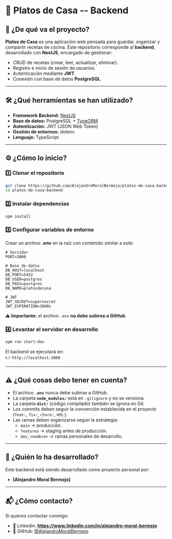 # 📖 Platos de Casa -- Backend

## 📌 ¿De qué va el proyecto?

**Platos de Casa** es una aplicación web pensada para guardar, organizar
y compartir recetas de cocina.
Este repositorio corresponde al **backend**, desarrollado con
**NestJS**, encargado de gestionar:
- CRUD de recetas (crear, leer, actualizar, eliminar).
- Registro e inicio de sesión de usuarios.
- Autenticación mediante **JWT**.
- Conexión con base de datos **PostgreSQL**.

------------------------------------------------------------------------

## 🛠️ ¿Qué herramientas se han utilizado?

-   **Framework Backend:** [NestJS](https://nestjs.com/)
-   **Base de datos:** PostgreSQL + [TypeORM](https://typeorm.io/)
-   **Autenticación:** JWT (JSON Web Token)
-   **Gestión de entornos:** dotenv
-   **Lenguaje:** TypeScript

------------------------------------------------------------------------

## ⚙️ ¿Cómo lo inicio?

### 1️⃣ Clonar el repositorio

``` bash
git clone https://github.com/AlejandroMoralBermejo/platos-de-casa-backend.git
cd platos-de-casa-backend
```

### 2️⃣ Instalar dependencias

``` bash
npm install
```

### 3️⃣ Configurar variables de entorno

Crear un archivo **.env** en la raíz con contenido similar a este:

``` env
# Servidor
PORT=3000

# Base de datos
DB_HOST=localhost
DB_PORT=5432
DB_USER=postgres
DB_PASS=postgres
DB_NAME=platosdecasa

# JWT
JWT_SECRET=supersecret
JWT_EXPIRATION=3600s
```

⚠️ **Importante:** el archivo `.env` **no debe subirse a GitHub**.

### 4️⃣ Levantar el servidor en desarrollo

``` bash
npm run start:dev
```

El backend se ejecutará en:\
👉 `http://localhost:3000`

------------------------------------------------------------------------

## ⚠️ ¿Qué cosas debo tener en cuenta?

-   El archivo **`.env`** nunca debe subirse a GitHub.
-   La carpeta **`node_modules/`** está en `.gitignore` y no se
    versiona.
-   La carpeta **`dist/`** (código compilado) también se ignora en Git.
-   Los commits deben seguir la convención establecida en el proyecto
    (`feat:`, `fix:`, `chore:`, etc.).
-   Las ramas deben organizarse según la estrategia:
    -   `main` → producción.
    -   `features` → staging antes de producción.
    -   `dev_<nombre>` → ramas personales de desarrollo.

------------------------------------------------------------------------

## 👤 ¿Quién lo ha desarrollado?

Este backend está siendo desarrollado como proyecto personal por:
- **\[Alejandro Moral Bermejo\]**

------------------------------------------------------------------------

## 📬 ¿Cómo contacto?

Si quieres contactar conmigo:
- 📧 Linkedin: **https://www.linkedin.com/in/alejandro-moral-bermejo**
- 🐙 GitHub: [@AlejandroMoralBermejo](https://github.com/tuUsuario)